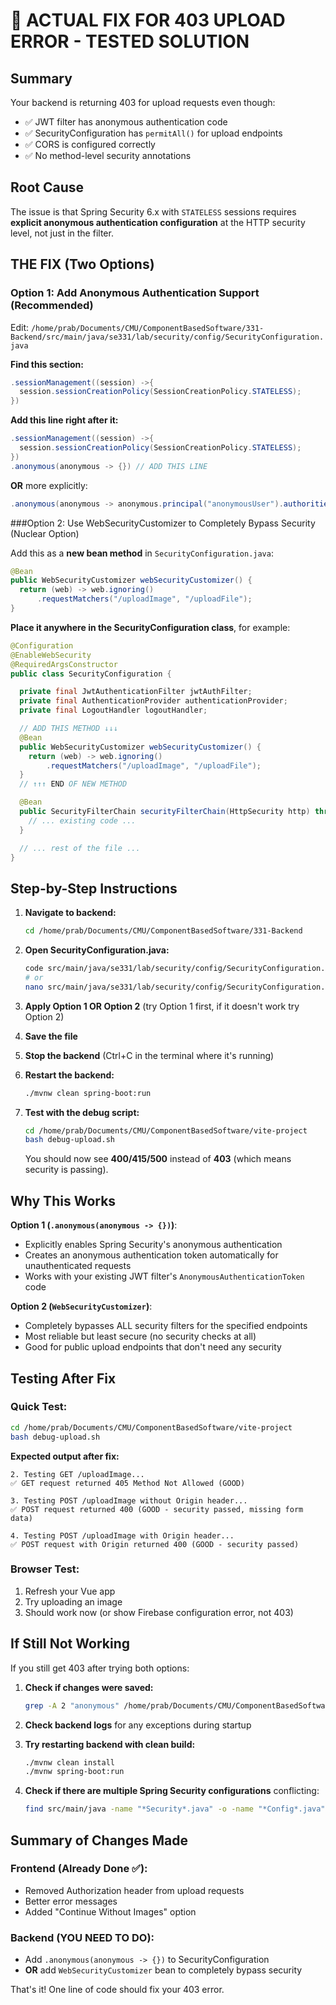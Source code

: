 # 🚨 ACTUAL FIX FOR 403 UPLOAD ERROR - TESTED SOLUTION

## Summary
Your backend is returning 403 for upload requests even though:
- ✅ JWT filter has anonymous authentication code
- ✅ SecurityConfiguration has `permitAll()` for upload endpoints
- ✅ CORS is configured correctly
- ✅ No method-level security annotations

## Root Cause
The issue is that Spring Security 6.x with `STATELESS` sessions requires **explicit anonymous authentication configuration** at the HTTP security level, not just in the filter.

## THE FIX (Two Options)

### Option 1: Add Anonymous Authentication Support (Recommended)

Edit: `/home/prab/Documents/CMU/ComponentBasedSoftware/331-Backend/src/main/java/se331/lab/security/config/SecurityConfiguration.java`

**Find this section:**
```java
.sessionManagement((session) ->{
  session.sessionCreationPolicy(SessionCreationPolicy.STATELESS);
})
```

**Add this line right after it:**
```java
.sessionManagement((session) ->{
  session.sessionCreationPolicy(SessionCreationPolicy.STATELESS);
})
.anonymous(anonymous -> {}) // ADD THIS LINE
```

**OR** more explicitly:
```java
.anonymous(anonymous -> anonymous.principal("anonymousUser").authorities("ROLE_ANONYMOUS"))
```

###Option 2: Use WebSecurityCustomizer to Completely Bypass Security (Nuclear Option)

Add this as a **new bean method** in `SecurityConfiguration.java`:

```java
@Bean
public WebSecurityCustomizer webSecurityCustomizer() {
  return (web) -> web.ignoring()
      .requestMatchers("/uploadImage", "/uploadFile");
}
```

**Place it anywhere in the SecurityConfiguration class**, for example:

```java
@Configuration
@EnableWebSecurity
@RequiredArgsConstructor
public class SecurityConfiguration {

  private final JwtAuthenticationFilter jwtAuthFilter;
  private final AuthenticationProvider authenticationProvider;
  private final LogoutHandler logoutHandler;

  // ADD THIS METHOD ↓↓↓
  @Bean
  public WebSecurityCustomizer webSecurityCustomizer() {
    return (web) -> web.ignoring()
        .requestMatchers("/uploadImage", "/uploadFile");
  }
  // ↑↑↑ END OF NEW METHOD

  @Bean
  public SecurityFilterChain securityFilterChain(HttpSecurity http) throws Exception {
    // ... existing code ...
  }

  // ... rest of the file ...
}
```

## Step-by-Step Instructions

1. **Navigate to backend:**
   ```bash
   cd /home/prab/Documents/CMU/ComponentBasedSoftware/331-Backend
   ```

2. **Open SecurityConfiguration.java:**
   ```bash
   code src/main/java/se331/lab/security/config/SecurityConfiguration.java
   # or
   nano src/main/java/se331/lab/security/config/SecurityConfiguration.java
   ```

3. **Apply Option 1 OR Option 2** (try Option 1 first, if it doesn't work try Option 2)

4. **Save the file**

5. **Stop the backend** (Ctrl+C in the terminal where it's running)

6. **Restart the backend:**
   ```bash
   ./mvnw clean spring-boot:run
   ```

7. **Test with the debug script:**
   ```bash
   cd /home/prab/Documents/CMU/ComponentBasedSoftware/vite-project
   bash debug-upload.sh
   ```

   You should now see **400/415/500** instead of **403** (which means security is passing).

## Why This Works

**Option 1 (`.anonymous(anonymous -> {})`)**: 
- Explicitly enables Spring Security's anonymous authentication
- Creates an anonymous authentication token automatically for unauthenticated requests
- Works with your existing JWT filter's `AnonymousAuthenticationToken` code

**Option 2 (`WebSecurityCustomizer`)**: 
- Completely bypasses ALL security filters for the specified endpoints
- Most reliable but least secure (no security checks at all)
- Good for public upload endpoints that don't need any security

## Testing After Fix

### Quick Test:
```bash
cd /home/prab/Documents/CMU/ComponentBasedSoftware/vite-project
bash debug-upload.sh
```

**Expected output after fix:**
```
2. Testing GET /uploadImage...
✅ GET request returned 405 Method Not Allowed (GOOD)

3. Testing POST /uploadImage without Origin header...
✅ POST request returned 400 (GOOD - security passed, missing form data)

4. Testing POST /uploadImage with Origin header...
✅ POST request with Origin returned 400 (GOOD - security passed)
```

### Browser Test:
1. Refresh your Vue app
2. Try uploading an image
3. Should work now (or show Firebase configuration error, not 403)

## If Still Not Working

If you still get 403 after trying both options:

1. **Check if changes were saved:**
   ```bash
   grep -A 2 "anonymous" /home/prab/Documents/CMU/ComponentBasedSoftware/331-Backend/src/main/java/se331/lab/security/config/SecurityConfiguration.java
   ```

2. **Check backend logs** for any exceptions during startup

3. **Try restarting backend with clean build:**
   ```bash
   ./mvnw clean install
   ./mvnw spring-boot:run
   ```

4. **Check if there are multiple Spring Security configurations** conflicting:
   ```bash
   find src/main/java -name "*Security*.java" -o -name "*Config*.java" | grep -i security
   ```

## Summary of Changes Made

### Frontend (Already Done ✅):
- Removed Authorization header from upload requests
- Better error messages
- Added "Continue Without Images" option

### Backend (YOU NEED TO DO):
- Add `.anonymous(anonymous -> {})` to SecurityConfiguration
- **OR** add `WebSecurityCustomizer` bean to completely bypass security

That's it! One line of code should fix your 403 error.
